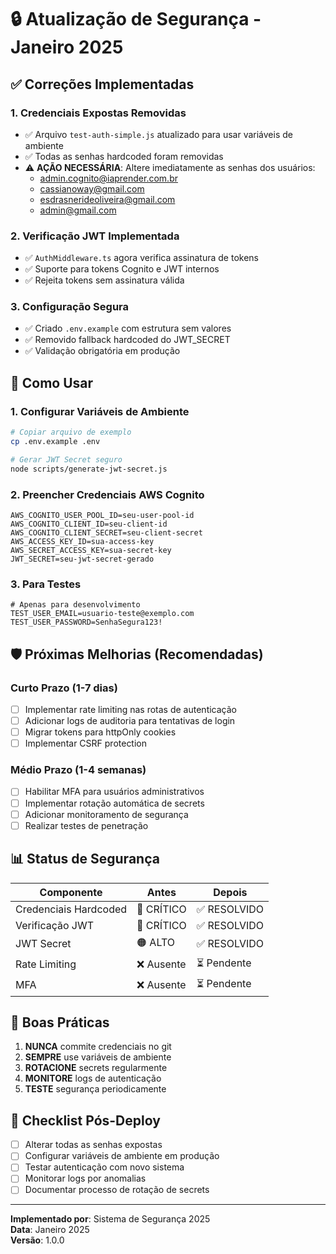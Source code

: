 # 🔒 Atualização de Segurança - Janeiro 2025

## ✅ Correções Implementadas

### 1. **Credenciais Expostas Removidas**
- ✅ Arquivo `test-auth-simple.js` atualizado para usar variáveis de ambiente
- ✅ Todas as senhas hardcoded foram removidas
- ⚠️ **AÇÃO NECESSÁRIA**: Altere imediatamente as senhas dos usuários:
  - admin.cognito@iaprender.com.br
  - cassianoway@gmail.com
  - esdrasnerideoliveira@gmail.com
  - admin@gmail.com

### 2. **Verificação JWT Implementada**
- ✅ `AuthMiddleware.ts` agora verifica assinatura de tokens
- ✅ Suporte para tokens Cognito e JWT internos
- ✅ Rejeita tokens sem assinatura válida

### 3. **Configuração Segura**
- ✅ Criado `.env.example` com estrutura sem valores
- ✅ Removido fallback hardcoded do JWT_SECRET
- ✅ Validação obrigatória em produção

## 🚀 Como Usar

### 1. Configurar Variáveis de Ambiente

```bash
# Copiar arquivo de exemplo
cp .env.example .env

# Gerar JWT Secret seguro
node scripts/generate-jwt-secret.js
```

### 2. Preencher Credenciais AWS Cognito

```env
AWS_COGNITO_USER_POOL_ID=seu-user-pool-id
AWS_COGNITO_CLIENT_ID=seu-client-id
AWS_COGNITO_CLIENT_SECRET=seu-client-secret
AWS_ACCESS_KEY_ID=sua-access-key
AWS_SECRET_ACCESS_KEY=sua-secret-key
JWT_SECRET=seu-jwt-secret-gerado
```

### 3. Para Testes

```env
# Apenas para desenvolvimento
TEST_USER_EMAIL=usuario-teste@exemplo.com
TEST_USER_PASSWORD=SenhaSegura123!
```

## 🛡️ Próximas Melhorias (Recomendadas)

### Curto Prazo (1-7 dias)
- [ ] Implementar rate limiting nas rotas de autenticação
- [ ] Adicionar logs de auditoria para tentativas de login
- [ ] Migrar tokens para httpOnly cookies
- [ ] Implementar CSRF protection

### Médio Prazo (1-4 semanas)
- [ ] Habilitar MFA para usuários administrativos
- [ ] Implementar rotação automática de secrets
- [ ] Adicionar monitoramento de segurança
- [ ] Realizar testes de penetração

## 📊 Status de Segurança

| Componente | Antes | Depois |
|------------|-------|--------|
| Credenciais Hardcoded | 🔴 CRÍTICO | ✅ RESOLVIDO |
| Verificação JWT | 🔴 CRÍTICO | ✅ RESOLVIDO |
| JWT Secret | 🟠 ALTO | ✅ RESOLVIDO |
| Rate Limiting | ❌ Ausente | ⏳ Pendente |
| MFA | ❌ Ausente | ⏳ Pendente |

## 🔐 Boas Práticas

1. **NUNCA** commite credenciais no git
2. **SEMPRE** use variáveis de ambiente
3. **ROTACIONE** secrets regularmente
4. **MONITORE** logs de autenticação
5. **TESTE** segurança periodicamente

## 📝 Checklist Pós-Deploy

- [ ] Alterar todas as senhas expostas
- [ ] Configurar variáveis de ambiente em produção
- [ ] Testar autenticação com novo sistema
- [ ] Monitorar logs por anomalias
- [ ] Documentar processo de rotação de secrets

---

**Implementado por**: Sistema de Segurança 2025  
**Data**: Janeiro 2025  
**Versão**: 1.0.0